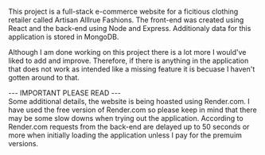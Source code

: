 This project is a full-stack e-commerce website for a ficitious clothing retailer called Artisan Alllrue Fashions.
The front-end was created using React and the back-end using Node and Express.
Additionaly data for this application is stored in MongoDB.

Although I am done working on this project there is a lot more I would've liked to add and improve.
Therefore, if there is anything in the application that does not work as intended like a missing feature
it is becuase I haven't gotten around to that.

--- IMPORTANT PLEASE READ ---     
Some additional details, the website is being hoasted using Render.com. I have used the free version
of Render.com so please keep in mind that there may be some slow downs when trying out the application.
According to Render.com requests from the back-end are delayed up to 50 seconds or more when initially loading the application unless I pay for the premuim versions.
